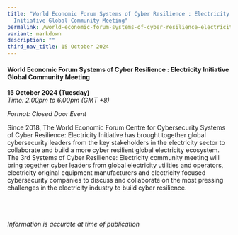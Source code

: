 ```yaml
---
title: "World Economic Forum Systems of Cyber Resilience : Electricity
  Initiative Global Community Meeting"
permalink: /world-economic-forum-systems-of-cyber-resilience-electricity-initiative-global-community-meeting/
variant: markdown
description: ""
third_nav_title: 15 October 2024
---
```

#### **World Economic Forum Systems of Cyber Resilience : Electricity Initiative Global Community Meeting**

**15 October 2024 (Tuesday)**  
*Time: 2.00pm to 6.00pm (GMT +8)*

*Format: Closed Door Event*

Since 2018, The World Economic Forum Centre for Cybersecurity Systems of Cyber Resilience: Electricity Initiative has brought together global cybersecurity leaders from the key stakeholders in the electricity sector to collaborate and build a more cyber resilient global electricity ecosystem. The 3rd Systems of Cyber Resilience: Electricity community meeting will bring together cyber leaders from global electricity utilities and operators, electricity original equipment manufacturers and electricity focused cybersecurity companies to discuss and collaborate on the most pressing challenges in the electricity industry to build cyber resilience.  

<br><br><br>
*Information is accurate at time of publication*